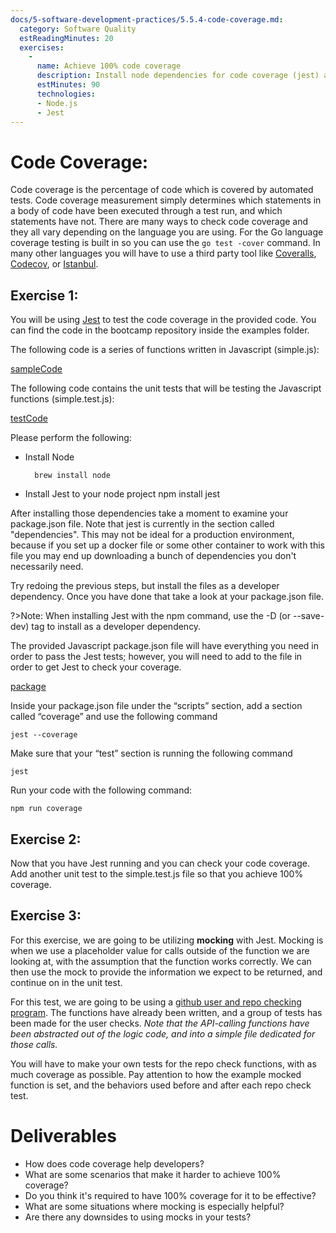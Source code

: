 ```yaml
---
docs/5-software-development-practices/5.5.4-code-coverage.md:
  category: Software Quality
  estReadingMinutes: 20
  exercises:
    -
      name: Achieve 100% code coverage
      description: Install node dependencies for code coverage (jest) and get 100% code coverage for a given module and tests.
      estMinutes: 90
      technologies:
      - Node.js
      - Jest
---
```


# Code Coverage:

Code coverage is the percentage of code which is covered by automated tests. Code coverage measurement simply determines which statements in a body of code have been executed through a test run, and which statements have not. There are many ways to check code coverage and they all vary depending on the language you are using. For the Go language coverage testing is built in so you can use the `go test -cover` command. In many other languages you will have to use a third party tool like [Coveralls](http://www.coveralls.io), [Codecov](http://www.codecov.io), or [Istanbul](https://istanbul.js.org/).

## Exercise 1:

You will be using [Jest](https://jestjs.io/) to test the code coverage in the provided code. You can find the code in the bootcamp repository inside the examples folder.

The following code is a series of functions written in Javascript (simple.js):

[sampleCode](https://raw.githubusercontent.com/liatrio/devops-bootcamp/971baf1f2bbef2097b8e42508aff0811fc034e6d/examples/codeQuality/jest-simple/simple.js ':include :type=code javascript')

The following code contains the unit tests that will be testing the Javascript functions (simple.test.js):

[testCode](https://raw.githubusercontent.com/liatrio/devops-bootcamp/971baf1f2bbef2097b8e42508aff0811fc034e6d/examples/codeQuality/jest-simple/simple.test.js ':include :type=code javascript')

Please perform the following:

* Install Node

        brew install node

* Install Jest to your node project
        npm install jest

After installing those dependencies take a moment to examine your package.json file. Note that jest is currently in the section called "dependencies". This may not be ideal for a production environment, because if you set up a docker file or some other container to work with this file you may end up downloading a bunch of dependencies you don't necessarily need.

Try redoing the previous steps, but install the files as a developer dependency. Once you have done that take a look at your package.json file.

?>Note: When installing Jest with the npm command, use the -D (or --save-dev) tag to install as a developer dependency.

The provided Javascript package.json file will have everything you need in order to pass the Jest tests; however, you will need to add to the file in order to get Jest to check your coverage.

[package](https://raw.githubusercontent.com/liatrio/devops-bootcamp/971baf1f2bbef2097b8e42508aff0811fc034e6d/examples/codeQuality/jest-simple/package.json ':include :type=code json')

Inside your package.json file under the “scripts” section, add a section called “coverage” and use the following command

`jest --coverage`

Make sure that your “test” section is running the following command

`jest`

Run your code with the following command:

`npm run coverage`

## Exercise 2:

Now that you have Jest running and you can check your code coverage. Add another unit test to the simple.test.js file so that you achieve 100% coverage.

## Exercise 3:

For this exercise, we are going to be utilizing **mocking** with Jest.  Mocking is when we use a placeholder value for calls outside of the function we are looking at, with the assumption that the function works correctly.  We can then use the mock to provide the information we expect to be returned, and continue on in the unit test.

For this test, we are going to be using a [github user and repo checking program](https://github.com/liatrio/devops-bootcamp/tree/7500dd4ef9bddd84f3a0f3789938063182886a37/examples/codeQuality).  The functions have already been written, and a group of tests has been made for the user checks.  *Note that the API-calling functions have been abstracted out of the logic code, and into a simple file dedicated for those calls.*

You will have to make your own tests for the repo check functions, with as much coverage as possible.  Pay attention to how the example mocked function is set, and the behaviors used before and after each repo check test.

# Deliverables

* How does code coverage help developers?
* What are some scenarios that make it harder to achieve 100% coverage?
* Do you think it's required to have 100% coverage for it to be effective?
* What are some situations where mocking is especially helpful?
* Are there any downsides to using mocks in your tests?
